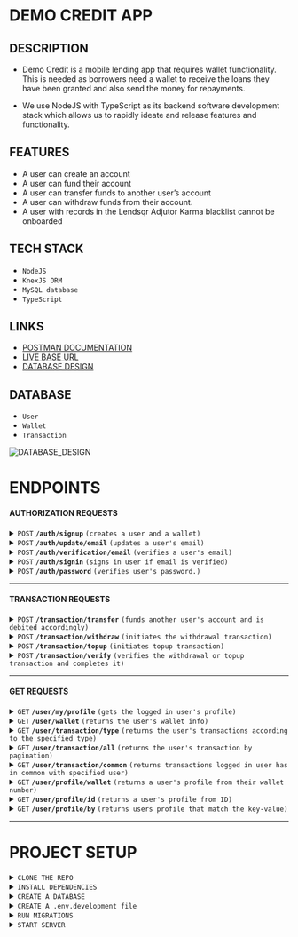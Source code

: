 # DEMO CREDIT APP

## DESCRIPTION

- Demo Credit is a mobile lending app that requires wallet functionality. This is needed as borrowers need a wallet to receive the loans they have been granted and also send the money for repayments.

- We use NodeJS with TypeScript as its backend software development stack which allows us to rapidly ideate and release features and functionality.

## FEATURES

- A user can create an account
- A user can fund their account
- A user can transfer funds to another user’s account
- A user can withdraw funds from their account.
- A user with records in the Lendsqr Adjutor Karma blacklist cannot be onboarded

## TECH STACK

- `NodeJS`
- `KnexJS ORM`
- `MySQL database`
- `TypeScript`

## LINKS

- [POSTMAN DOCUMENTATION](https://documenter.getpostman.com/view/20990487/2sA35JzKQ2)
- [LIVE BASE URL](https://ugochukwu-ndujekwu-lendsqr-be-test.onrender.com/api/v1)
- [DATABASE DESIGN](https://dbdesigner.page.link/pt4ZVXxSuPuaB9pB9)

## DATABASE

- `User`
- `Wallet`
- `Transaction`

![DATABASE_DESIGN](https://github.com/ndujesco/PRACTICE_README_DOC/assets/92054718/f94821eb-b73d-4470-960c-7fb237e353df)

# ENDPOINTS

#### AUTHORIZATION REQUESTS

<details>
 <summary><code>POST</code> <code><b>/auth/signup</b></code> <code>(creates a user and a wallet)</code></summary>

##### Parameters

> | key          | value    | required | parameter type |
> | :----------- | :------- | :------- | :------------- |
> | `email`      | `string` | `true`   | `body`         |
> | `password`   | `string` | `true`   | `body`         |
> | `phone`      | `string` | `true`   | `body`         |
> | `first_name` | `string` | `true`   | `body`         |
> | `last_name`  | `string` | `true`   | `body`         |

</details>

<details>
 <summary><code>POST</code> <code><b>/auth/update/email</b></code> <code>(updates a user's email)</code></summary>

##### Parameters

> | key       | value    | required | parameter type |
> | :-------- | :------- | :------- | :------------- |
> | `email`   | `string` | `true`   | `body`         |
> | `user_id` | `string` | `true`   | `body`         |

</details>

<details>
 <summary><code>POST</code> <code><b>/auth/verification/email</b></code> <code>(verifies a user's email)</code></summary>

##### Parameters

> | key     | value    | required | parameter type |
> | :------ | :------- | :------- | :------------- |
> | `email` | `string` | `true`   | `query`        |
> | `otp`   | `string` | `true`   | `query`        |

</details>

<details>
 <summary><code>POST</code> <code><b>/auth/signin</b></code> <code>(signs in user if email is verified)</code></summary>

##### Parameters

> | key        | value    | required | parameter type |
> | :--------- | :------- | :------- | :------------- |
> | `email`    | `string` | `true`   | `body`         |
> | `password` | `string` | `true`   | `body`         |

</details>

<details>
 <summary><code>POST</code> <code><b>/auth/password</b></code> <code>(verifies user's password.)</code></summary>

##### Parameters

> `Authentication Required`
> | key | value | required | parameter type |
> | :--------- | :------- | :------- | :------------- |
> | `password` | `string` | `true` | `body` |

</details>

---

#### TRANSACTION REQUESTS

<details>
 <summary><code>POST</code> <code><b>/transaction/transfer</b></code> <code>(funds another user's account and is debited accordingly)</code></summary>

##### Parameters

> `Authentication Required`
> | key | value | required | parameter type |
> | :------------ | :-------- | :------- | :------------- |
> | `receiver_id` | `integer` | `true` | `body` |
> | `amount` | `integer` | `true` | `body` |
> | `remark` | `text` | `true` | `body` |

</details>

<details>
 <summary><code>POST</code> <code><b>/transaction/withdraw</b></code> <code>(initiates the withdrawal transaction)</code></summary>

##### Parameters

> `Authentication Required`
> | key | value | required | parameter type |
> | :------- | :-------- | :------- | :------------- |
> | `amount` | `integer` | `true` | `body` |

</details>

<details>
  <summary><code>POST</code> <code><b>/transaction/topup</b></code> <code>(initiates topup transaction)</code></summary>

##### Parameters

> | key      | value     | required | parameter type |
> | :------- | :-------- | :------- | :------------- |
> | `amount` | `integer` | `true`   | `body`         |

</details>

<details>
  <summary><code>POST</code> <code><b>/transaction/verify</b></code> <code>(verifies the withdrawal or topup transaction and completes it)</code></summary>

##### Parameters

> `Authentication Required`
> | key | value | required | parameter type |
> | :----------- | :-------- | :------- | :------------- |
> | `payment_id` | `integer` | `true` | `body` |

</details>

---

#### GET REQUESTS

<details>
  <summary><code>GET</code> <code><b>/user/my/profile</b></code> <code>(gets the logged in user's profile)</code></summary>

##### Parameters

> `Authentication Required` > `No parameters`

</details>

<details>
  <summary><code>GET</code> <code><b>/user/wallet</b></code> <code>(returns the user's wallet info)</code></summary>

##### Parameters

> `Authentication Required` > `No parameters`

</details>

<details>
  <summary><code>GET</code> <code><b>/user/transaction/type</b></code> <code>(returns the user's transactions according to the specified type)</code></summary>

##### Parameters

> `Authentication Required`
> | key | value | required | parameter type |
> | :----------------- | :---------------------------------- | :------- | :------------- |
> | `transaction_type` | `enum('topup withdrawal transfer')` | `false` | `query` |

</details>

<details>
  <summary><code>GET</code> <code><b>/user/transaction/all</b></code> <code>(returns the user's transaction by pagination)</code></summary>

##### Parameters

> `Authentication Required`
> | key | value | required | parameter type |
> | :------------ | :-------- | :------- | :------------- |
> | `page_number` | `integer` | `true` | `query` |

</details>

<details>
  <summary><code>GET</code> <code><b>/user/transaction/common</b></code> <code>(returns transactions logged in user has in common with specified user)</code></summary>

##### Parameters

> `Authentication Required`
> | key | value | required | parameter type |
> | :-------- | :-------- | :------- | :------------- |
> | `user_id` | `integer` | `true` | `query` |

</details>

<details>
  <summary><code>GET</code> <code><b>/user/profile/wallet</b></code> <code>(returns a user's profile from their wallet number)</code></summary>

##### Parameters

> `Authentication Required`
> | key | value | required | parameter type |
> | :-------------- | :-------- | :------- | :------------- |
> | `wallet_number` | `integer` | `true` | `query` |

</details>

<details>
  <summary><code>GET</code> <code><b>/user/profile/id</b></code> <code>(returns a user's profile from ID)</code></summary>

##### Parameters

> `Authentication Required`
> | key | value | required | parameter type |
> | :-------- | :-------- | :------- | :------------- |
> | `user_id` | `integer` | `true` | `query` |

</details>

<details>
  <summary><code>GET</code> <code><b>/user/profile/by</b></code> <code>(returns users profile that match the key-value)</code></summary>

##### Parameters

> `Authentication Required`
> | key | value | required | parameter type |
> | :------ | :------- | :------- | :------------- |
> | `key` | `string` | `true` | `query` |
> | `value` | `string` | `true` | `query` |

</details>

---

# PROJECT SETUP

<details>
<summary><code>CLONE THE REPO</code> </summary>

######

```bash
git clone https://github.com/ndujesco/lendsqr-be-test.git
```

</details>

<details>
<summary><code>INSTALL DEPENDENCIES</code> </summary>

######

```bash
yarn install
```

</details>

<details>
<summary><code>CREATE A DATABASE</code> </summary>

######

```mysql
CREATE DATABASE lendsqr;
```

</details>

<details>
<summary><code>CREATE A .env.development file</code> </summary>

######

- Create in the root directory
- Check `.env.example` for the variables
- `.env` will not work appropriately
- `.env.production` should be used for production

</details>

<details>
<summary><code>RUN MIGRATIONS</code> </summary>

######

```bash
yarn migrate:latest:dev
```

</details>

<details>
<summary><code>START SERVER</code> </summary>

######

```bash
yarn start:dev
```

</details>
